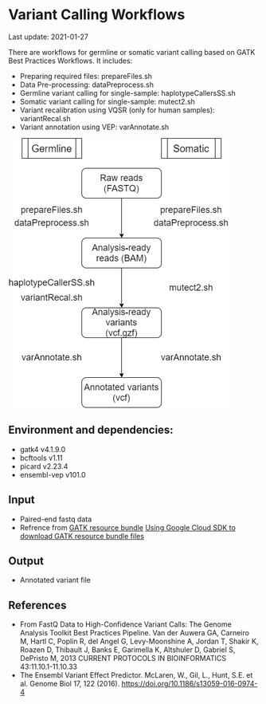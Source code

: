 # Variant Calling Workflows
Last update: 2021-01-27

There are workflows for germline or somatic variant calling based on GATK Best Practices Workflows.
It includes:

* Preparing required files: prepareFiles.sh
* Data Pre-processing: dataPreprocess.sh
* Germline variant calling for single-sample: haplotypeCallersSS.sh
* Somatic variant calling for single-sample: mutect2.sh
* Variant recalibration using VQSR (only for human samples): variantRecal.sh
* Variant annotation using VEP: varAnnotate.sh

![Variant calling workflows](germline_somaticVC.png)

## Environment and dependencies:
* gatk4         v4.1.9.0
* bcftools      v1.11
* picard        v2.23.4
* ensembl-vep   v101.0

## Input
* Paired-end fastq data
* Refrence from [GATK resource bundle](https://gatk.broadinstitute.org/hc/en-us/articles/360035890811-Resource-bundle)
[Using Google Cloud SDK to download GATK resource bundle files](https://davetang.org/muse/2020/02/21/using-google-cloud-sdk-to-download-gatk-resource-bundle-files/)

## Output
* Annotated variant file

## References
* From FastQ Data to High-Confidence Variant Calls: The Genome Analysis Toolkit Best Practices Pipeline. Van der Auwera GA, Carneiro M, Hartl C, Poplin R, del Angel G, Levy-Moonshine A, Jordan T, Shakir K, Roazen D, Thibault J, Banks E, Garimella K, Altshuler D, Gabriel S, DePristo M, 2013 CURRENT PROTOCOLS IN BIOINFORMATICS 43:11.10.1-11.10.33
* The Ensembl Variant Effect Predictor. McLaren, W., Gil, L., Hunt, S.E. et al. Genome Biol 17, 122 (2016). https://doi.org/10.1186/s13059-016-0974-4
